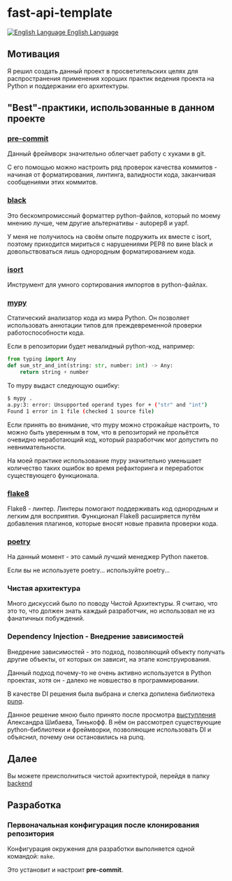 # fast-api-template

[![English Language](https://raw.githubusercontent.com/stevenrskelton/flag-icon/master/png/16/country-4x3/us.png) English Language](/README_ru.md)

## Мотивация

Я решил создать данный проект в просветительских целях для распространения
применения хороших практик ведения проекта на Python и поддержании его
архитектуры.

## "Best"-практики, использованные в данном проекте

### [pre-commit][PreCommitLink]

Данный фреймворк значительно облегчает работу с хуками в git.

С его помощью можно настроить ряд проверок качества коммитов -
начиная от форматирования, линтинга, валидности кода,
заканчивая сообщениями этих коммитов.

### [black][BlackLink]

Это бескомпромиссный форматтер python-файлов, который по моему мнению лучше,
чем другие альтернативы - autopep8 и yapf.

У меня не получилось на своём опыте подружить их вместе с isort, поэтому
приходится мириться с нарушениями PEP8 по вине black и довольствоваться
лишь однородным форматированием кода.

### [isort][IsortLink]

Инструмент для умного сортирования импортов в python-файлах.

### [mypy][MypyLink]

Статический анализатор кода из мира Python. Он позволяет использовать
аннотации типов для преждевременной проверки работоспособности кода.

Если в репозитории будет невалидный python-код, например:

```python
from typing import Any
def sum_str_and_int(string: str, number: int) -> Any:
    return string + number
```

То mypy выдаст следующую ошибку:

```bash
$ mypy .
a.py:3: error: Unsupported operand types for + ("str" and "int")
Found 1 error in 1 file (checked 1 source file)
```

Если принять во внимание, что mypy можно строжайше настроить, то можно быть
уверенным в том, что в репозиторий не прольётся очевидно неработающий код,
который разработчик мог допустить по невнимательности.

На моей практике использование mypy значительно уменьшает количество таких
ошибок во время рефакторинга и переработок существующего функционала.

### [flake8][Flake8Link]

Flake8 - линтер. Линтеры помогают поддерживать код однородным и легким для
восприятия. Функционал Flake8 расширяется путём добавления плагинов,
которые вносят новые правила проверки кода.

### [poetry][PoetryLink]

На данный момент - это самый лучший менеджер Python пакетов.

Если вы не используете poetry... используйте poetry...

### Чистая архитектура

Много дискуссий было по поводу Чистой Архитектуры.
Я считаю, что это то, что должен знать каждый разработчик,
но использовал не из фанатичных побуждений.

### Dependency Injection - Внедрение зависимостей

Внедрение зависимостей - это подход, позволяющий объекту получать
другие объекты, от которых он зависит, на этапе конструирования.

Данный подход почему-то не очень активно используется в Python проектах, хотя
он - далеко не новшество в программировании.

В качестве DI решения была выбрана и
слегка допилена библиотека [punq][PunqLink].

Данное решение мною было принято после просмотра
[выступления][DIConferenceLink] Александра Шибаева, Тинькофф.
В нём он рассмотрел существующие python-библиотеки и фреймворки,
позволяющие использовать DI и объяснил, почему они остановились на punq.

## Далее

Вы можете преисполниться чистой архитектурой,
перейдя в папку [backend](./backend)

## Разработка

### Первоначальная конфигурация после клонирования репозитория

Конфигурация окружения для разработки выполняется одной командой: `make`.

Это установит и настроит **pre-commit**.

[PreCommitLink]: https://commonmark.org/help/tutorial/07-links.html "pre-commit"
[BlackLink]: https://github.com/psf/black "Black"
[IsortLink]: https://github.com/PyCQA/isort "isort"
[MypyLink]: https://mypy.readthedocs.io/ "mypy"
[Flake8Link]: https://github.com/pycqa/flake8 "flake8"
[PoetryLink]: https://python-poetry.org/ "Poetry"
[PunqLink]: https://github.com/bobthemighty/punq "punq"
[DIConferenceLink]: https://www.youtube.com/watch?v=3Z_3yCgVKkM
[PyenvSuggestedBuildEnvironment]: https://github.com/pyenv/pyenv/wiki#suggested-build-environment
[PyenvCommonBuildProblems]: https://github.com/pyenv/pyenv/wiki/Common-build-problems

